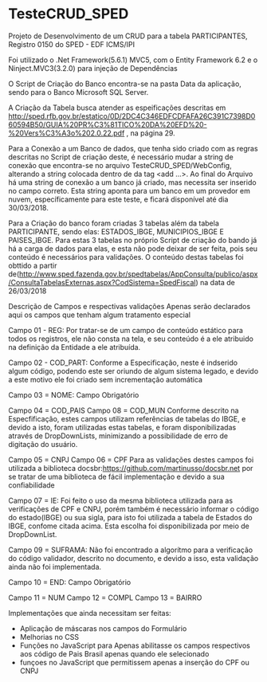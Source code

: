# TesteCRUD_SPED
Projeto de Desenvolvimento de um CRUD para a tabela PARTICIPANTES, Registro 0150 do SPED - EDF ICMS/IPI

Foi utilizado o .Net Framework(5.6.1) MVC5, com o Entity Framework 6.2 e o Ninject.MVC3(3.2.0) para injeção de Dependências

O Script de Criação do Banco encontra-se na pasta Data da aplicação, sendo para o Banco Microsoft SQL Server.

A Criação da Tabela busca atender as espeificações descritas em http://sped.rfb.gov.br/estatico/0D/2DC4C346EDFCDFAFA26C391C7398D060594B50/GUIA%20PR%C3%81TICO%20DA%20EFD%20-%20Vers%C3%A3o%202.0.22.pdf
, na página 29.

Para a Conexão a um Banco de dados, que tenha sido criado com as regras descritas no Script de criação deste, é necessário mudar a string de conexão
que encontra-se no arquivo TesteCRUD_SPED/WebConfig, alterando a string colocada dentro de da tag <connectionString><add ...>.
Ao final do Arquivo há uma string de conexão a um banco já criado, mas necessita ser inserido no campo correto. Esta string aponta para um banco em um provedor em nuvem, específicamente para este teste, e ficará disponível até dia 30/03/2018.

Para a Criação do banco foram criadas 3 tabelas além da tabela PARTICIPANTE, sendo elas: ESTADOS_IBGE, MUNICIPIOS_IBGE E PAISES_IBGE. Para estas 3 tabelas
no próprio Script de criação do bando já há a carga de dados para elas, e esta não pode deixar de ser feita, pois seu conteúdo é necessários para validações. O conteúdo destas tabelas foi obttido a partir de(http://www.sped.fazenda.gov.br/spedtabelas/AppConsulta/publico/aspx/ConsultaTabelasExternas.aspx?CodSistema=SpedFiscal) na data de 26/03/2018


Descrição de Campos e respectivas validações
Apenas serão declarados aqui os campos que tenham algum tratamento especial

Campo 01 - REG: Por tratar-se de um campo de conteúdo estático para todos os registros, ele não consta na tela, e seu conteúdo é a ele atribuido na definição da Entidade a ele atribuída.

Campo 02 - COD_PART: Conforme a Especificação, neste é indserido algum código, podendo este ser oriundo de algum sistema legado, e devido a este motivo ele foi criado sem incrementação automática

Campo 03 = NOME: Campo Obrigatório

Campo 04 = COD_PAIS
Campo 08 = COD_MUN 
Conforme descrito na Especfificação, estes campos utilizam referências de tabelas do IBGE, e devido a isto, foram utilizadas estas tabelas, e foram disponibilizadas através de DropDownLists, minimizando a possibilidade de erro de digitação do usuário.

Campo 05 = CNPJ
Campo 06 = CPF
Para as validações destes campos foi utilizada a biblioteca docsbr:https://github.com/martinusso/docsbr.net por se tratar de uma biblioteca de fácil implementação e devido a sua confiabilidade

Campo 07 = IE: Foi feito o uso da mesma biblioteca utilizada para as verificações de CPF e CNPJ, porém também é necessário informar o código do estado(IBGE) ou sua sigla, para isto foi utilizada a tabela de Estados do IBGE, confome citada acima. Esta escolha foi disponibilizada por meio de DropDownList.

Campo 09 = SUFRAMA: Não foi encontrado a algorítmo para a verificação do código validador, descrito no documento, e devido a isso, esta validação ainda não foi implementada.

Campo 10 = END: Campo Obrigatório

Campo 11 = NUM
Campo 12 = COMPL
Campo 13 = BAIRRO

Implementações que ainda necessitam ser feitas:
- Aplicação de máscaras nos campos do Formulário
- Melhorias no CSS
- Funções no JavaScript para Apenas abilitasse os campos respectivos aos código de Pais Brasil apenas quando ele selecionado
- funçoes no JavaScript que permitissem apenas a inserção do CPF ou CNPJ


